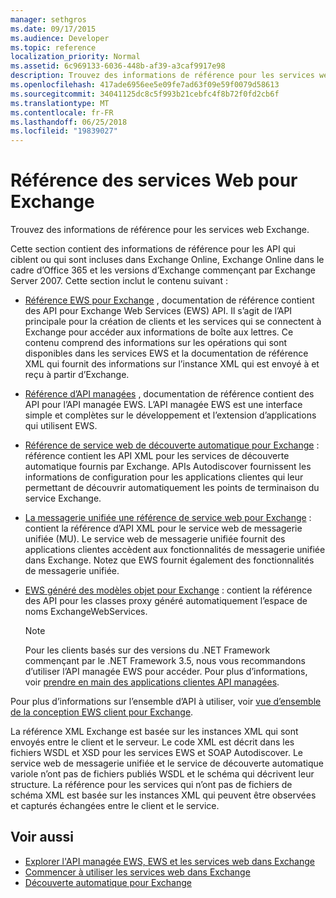 ```yaml
---
manager: sethgros
ms.date: 09/17/2015
ms.audience: Developer
ms.topic: reference
localization_priority: Normal
ms.assetid: 6c969133-6036-448b-af39-a3caf9917e98
description: Trouvez des informations de référence pour les services web Exchange.
ms.openlocfilehash: 417ade6956ee5e09fe7ad63f09e59f0079d58613
ms.sourcegitcommit: 34041125dc8c5f993b21cebfc4f8b72f0fd2cb6f
ms.translationtype: MT
ms.contentlocale: fr-FR
ms.lasthandoff: 06/25/2018
ms.locfileid: "19839027"
---
```

# <a name="web-services-reference-for-exchange"></a>Référence des services Web pour Exchange

Trouvez des informations de référence pour les services web Exchange.
  
Cette section contient des informations de référence pour les API qui ciblent ou qui sont incluses dans Exchange Online, Exchange Online dans le cadre d’Office 365 et les versions d’Exchange commençant par Exchange Server 2007. Cette section inclut le contenu suivant :
  
- [Référence EWS pour Exchange](ews-reference-for-exchange.md) , documentation de référence contient des API pour Exchange Web Services (EWS) API. Il s’agit de l’API principale pour la création de clients et les services qui se connectent à Exchange pour accéder aux informations de boîte aux lettres. Ce contenu comprend des informations sur les opérations qui sont disponibles dans les services EWS et la documentation de référence XML qui fournit des informations sur l’instance XML qui est envoyé à et reçu à partir d’Exchange. 
    
- [Référence d’API managées](http://msdn.microsoft.com/library/c6ca36f4-a67c-4e3c-aae7-9ead7b704e15%28Office.15%29.aspx) , documentation de référence contient des API pour l’API managée EWS. L’API managée EWS est une interface simple et complètes sur le développement et l’extension d’applications qui utilisent EWS. 
    
- [Référence de service web de découverte automatique pour Exchange](autodiscover-web-service-reference-for-exchange.md) : référence contient les API XML pour les services de découverte automatique fournis par Exchange. APIs Autodiscover fournissent les informations de configuration pour les applications clientes qui leur permettant de découvrir automatiquement les points de terminaison du service Exchange. 
    
- [La messagerie unifiée une référence de service web pour Exchange](unified-messaging-web-service-reference-for-exchange.md) : contient la référence d’API XML pour le service web de messagerie unifiée (MU). Le service web de messagerie unifiée fournit des applications clientes accèdent aux fonctionnalités de messagerie unifiée dans Exchange. Notez que EWS fournit également des fonctionnalités de messagerie unifiée. 
    
- [EWS généré des modèles objet pour Exchange](http://msdn.microsoft.com/library/67d7d831-9c53-46da-80e4-18f562e71284%28Office.15%29.aspx) : contient la référence des API pour les classes proxy généré automatiquement l’espace de noms ExchangeWebServices. 
    
    > [!NOTE]
    > Pour les clients basés sur des versions du .NET Framework commençant par le .NET Framework 3.5, nous vous recommandons d’utiliser l’API managée EWS pour accéder. Pour plus d’informations, voir [prendre en main des applications clientes API managées](http://msdn.microsoft.com/library/c2267733-6f4f-49e5-9614-1e4a24c3af1a%28Office.15%29.aspx). 
  
Pour plus d’informations sur l’ensemble d’API à utiliser, voir [vue d’ensemble de la conception EWS client pour Exchange](http://msdn.microsoft.com/library/b26f67aa-7c66-4d7d-98b3-746f26ab37f4%28Office.15%29.aspx).
  
La référence XML Exchange est basée sur les instances XML qui sont envoyés entre le client et le serveur. Le code XML est décrit dans les fichiers WSDL et XSD pour les services EWS et SOAP Autodiscover. Le service web de messagerie unifiée et le service de découverte automatique variole n’ont pas de fichiers publiés WSDL et le schéma qui décrivent leur structure. La référence pour les services qui n’ont pas de fichiers de schéma XML est basée sur les instances XML qui peuvent être observées et capturés échangées entre le client et le service.
  
## <a name="see-also"></a>Voir aussi

- [Explorer l'API managée EWS, EWS et les services web dans Exchange](../exchange-web-services/explore-the-ews-managed-api-ews-and-web-services-in-exchange.md)
- [Commencer à utiliser les services web dans Exchange](../exchange-web-services/start-using-web-services-in-exchange.md)
- [Découverte automatique pour Exchange](../exchange-web-services/autodiscover-for-exchange.md)
    

